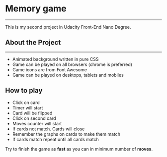 # Memory game
***
This is my second project in Udacity Front-End Nano Degree.

## About the Project
***
- Animated background written in pure CSS
- Game can be played on all browsers (chrome is preferred)
- Game icons are from Font Awesome
- Game can be played on desktops, tablets and mobiles
## How to play

- Click on card
- Timer will start
- Card will be flipped
- Click on second card
- Moves counter will start
- If cards not match. Cards will close
- Remember the graphs on cards to make them match
- If cards match repeat until all cards match

Try to finish the game as **fast** as you can in minimum number of **moves**.
